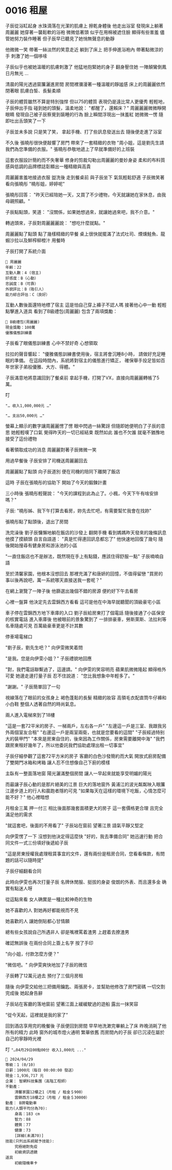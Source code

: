 # 0016 租屋

子辰從浴缸起身
水珠滴落在光潔的肌膚上
擦乾身體後
他走出浴室
發現床上躺著周麗麗
她穿著一襲鬆軟的浴袍
微微低著頭
似乎在用棉被遮住臉
顯得有些害羞
儘管她努力裝作睡著
但子辰早已聽見了她悄無聲息的動靜

他微微一笑
帶著一絲淡然的笑意走近
躺到了床上
把手伸進浴袍內
帶著點微涼的手
刺激了她一個哆嗦

子辰似乎也被她溫暖的肌膚刺激了
他猛地抱緊她的身子
翻身壓住她
一陣顛鸞倒鳳日月無光 …

清晨的陽光透過窗簾灑進房間
房間裡瀰漫著一種溫暖的靜謐感
床上的周麗麗依然閉著眼
肌膚白皙、長髮柔順

子辰的體質雖然不算是特別強悍
但以75的體質
表現仍是遠比常人更優秀
輕輕地，子辰伸出手指
碰到她的頭髮，溫柔地說：
"都醒了，還賴床？"
周麗麗麗微微睜開眼睛
發現自己被子辰察覺到裝睡的行為
臉上瞬間浮現出一抹羞紅
她微微一愣
隨即吐出舌頭笑了一下

子辰並未多說
只是笑了笑，
拿起手機、打了些訊息發送出去
隨後便走進了浴室

不久後
張曉彤很快便敲響了房門
帶來了一套精緻的衣物
"周小姐，這是劉先生請我們為您準備的衣服。"
張曉彤恭敬地遞上了早就準備好的上班裝

這套衣服設計簡約而不失奢華
修身的剪裁勾勒出周麗麗的曼妙身姿
柔和的布料質感與低調的品牌標誌彰顯出一種精緻與高貴

周麗麗害羞地接過衣服
盥洗後
走到餐桌前
與子辰坐下
氣氛輕鬆舒適
子辰微笑著看向張曉彤
"曉彤姐，婷婷呢"

張曉彤回答：
"昨天已經陪她一天，又買了不少禮物，今天就讓她在家休息，由我母親照顧。"

子辰點點頭，笑道：
"沒關係，如果她想過來，就讓她過來吧，我不介意。"

轉過頭來，子辰對周麗麗麗說：
"想吃什麼就點。"

周麗麗點了點頭
點了幾樣精緻的早餐
桌上很快就擺滿了法式吐司、煙燻鮭魚、龍蝦沙拉以及鮮榨柳橙汁
用餐時

子辰打開了系統介面

```
📰 周麗麗
年齡：22
互動人數：4 (宿主)
好感度：B（心動）
忠誠度：B（可靠）
外貌評比：B（吸引人）
能力綜合評估：C（良好）
```

互動人數後面還特地標了宿主
這是怕自己穿上褲子不認人嗎
接著他心中一動
輕輕點擊進入道具
看到了B級禮包(周麗麗)
包含了兩項獎勵：

```
🎁 B級禮包(周麗麗)
現金獎勵：100萬
優雅儀態訓練書
```

子辰看了眼儀態訓練書
心中不禁好奇
心想領取

拉拉的聲音響起：
"優雅儀態訓練書使用後，宿主將會沉睡8小時，
請做好充足睡眠的準備。
在這段時間內，系統將對宿主的儀態進行矯正，
確保舉手投足皆如百年世家子弟般優雅、大方、得體。"

子辰滿意地將意識回到了餐桌前
拿起手機，打開了VX，直接向周麗麗轉帳了5萬。

叮

`"… 收入1,000,000元 …"`

`"… 支出50,000元 …"`

螢幕上顯示的數字讓周麗麗愣了愣
眼中閃過一絲驚訝
但隨即她便明白了子辰的意思
她輕輕嘆了口氣
覺得昨天的一切已經結束
既然如此
誰也不欠誰
就毫不猶豫地接受了這份禮物

看著領取成功的消息
周麗麗對著子辰微微一笑

用過早餐後
子辰安排了司機送周麗麗回去

周麗麗點了點頭
向子辰道別
便在司機的陪同下離開了飯店

這時
子辰在張曉彤的協助下
開始了今天的鍛鍊計畫

三小時後
張曉彤輕聲說：
"今天的課程到此為止了。小楓，今天下午有啥安排嗎？"

子辰:
"曉彤姊、我下午打算去看房，妳先去忙吧，有需要幫忙我會在找妳"

張曉彤點了點頭後，退出了房間

洗完澡後
劉子辰慵懶地躺在飯店的沙發上
翻開手機
看到媽媽昨天發來的幾條訊息
他摸了摸額頭
自言自語道：
"真是忙得連回訊息都忘了"
他快速地回復了幾句
隨後開始搜尋有健身房和游泳池的小區

"一直住飯店也不是辦法，既然現在手上有點錢，應該住得舒服一點"
子辰喃喃自語

至於清馨家園，他根本沒想回去
那裡充滿了和唐妍的回憶，不值得留戀
"買房的事以後再說吧，萬一系統哪天直接送我一套呢？"

在網上瀏覽了一陣子後
他篩選出幾個不錯的房源
便約好下午去看房

心裡一盤算
他決定先去雲錦西方看看
這可是他在中海早就聽聞的頂級豪宅小區

車子停在雲錦西方地下車庫的入口
劉子辰給房東打了個電話
隨後接通了小區保安的核實電話
進入車庫後
他被眼前的景象驚到了
一排排豪車，勞斯萊斯、法拉利等名車隨處可見
百萬級豪車更是不計其數

停車場電梯口

"劉子辰，劉先生吧？"
向伊雯微笑着問

"是我。您是向伊雯小姐？"
子辰禮貌地回應

"對，我們電話聯繫過了，這邊請。"
向伊雯的笑容明亮
蘋果肌微微隆起
顯得格外可愛
她邊走邊打量子辰
忍不住說道：
"您比我想象中年輕多了。"

"謝謝。"
子辰簡單回了一句

視線落在了眼前的女孩身上
褐色蓬鬆的長髮
精緻的妝容
高領毛衣配直筒牛仔褲和小白鞋
整個人透著自然的時尚氣息。

兩人進入電梯來到了18樓

"這是一套72平米的房子、一梯兩戶，左右各一戶"
"左邊這一戶是三室、我跟我另外兩個室友合租"
"右邊這一戶是兩室兩衛，也就是您要看的這間"
"子辰經過特别大的裝甲門"
"本來是房東自住的，後來因為工作關係，房東需要離開中海"
"我們跟房東租好幾年了，所以他委託我們協助處理出租一切事宜"

子辰仔細參觀了這套72平方米的房子
客廳的白色沙發簡約而大氣
開放式廚房配備了雙開門冰箱和烤箱
讓人忍不住想像自己下廚的模樣

主臥有一整面落地窗
陽光灑滿整個房間
讓人一早起來就能享受明媚的陽光

而最讓子辰心動的是那片絕美的江景
巨大的落地窗外
黃浦江的波光粼粼映入眼簾
江邊步道上的行人和晨跑者隱約可見
"如果每天在這樣的環境下吃飯，心情怎麼可能不好？"
他心裡暗想

月租金三萬
押一付三
相比後面那幾套面積更大的房子
這一套價格更合理
且完全滿足他的需求

"就這套吧，後面的不用看了"
子辰站在窗前
望著江景
語氣平靜又堅定

向伊雯愣了一下
沒想到他決定得這麼快
"好的，我去準備合同"
她迅速行動
把合同文件一式三份填好後遞給子辰

"這是房東授權我處理租賃事宜的文件，還有兩份是租房合同，您看看條款，有問題的話可以隨時提"

子辰仔細翻看合同

此時向伊雯也再次打量子辰
名牌休閒服、挺拔的身姿
俊朗的外表、而且還多金
确實有點迷人呀

從這點來看
女人确實是一種比較神奇的生物

她不喜歡的人
對她再好都能視而不見

她喜歡的人
讓她倒貼都心甘情願

總有些女孩說自己所遇非人
卻是嘴裡罵着渣男
上趕着去撩渣男

確認無誤後
在兩份合同上簽上名字
按了手印

"向小姐，付款怎麼方便？"

"微信吧。"
向伊雯爽快地加了子辰的微信

子辰轉了12萬元過去
預付了三個月房租

隨後
向伊雯交給他三把備用鑰匙、兩張房卡，並幫助他修改了房門密碼
一切交割完成後
她起身告辭

子辰站在客廳的落地窗前
望著江面上緩緩駛過的遊船
露出一抹笑容

"從今天起，這裡就是我的家了"

回到酒店享用完的晚餐後
子辰便回到房間
早早地洗漱完畢躺上了床
昨晚消耗了他所有的精力
此時
窗外的城市燈火通明
繁華依舊
而房間內的子辰
卻已沉浸在屬於自己的寧靜時光裡

叮
`"…04月29日00點00分 收入1,000元 ..."`

```
📰 2024/04/29
等級：1 (0/10) 	
日薪：1000元（每日 00:00:00 發送） 	
現金：1,936,717 元 	
企業： 智網科技集團（高階工程師） 	
不動產： 
    清馨家園12樓之1（月租 / 租金＄900） 	
    雲錦西方18樓之2（月租 / 租金＄30000） 	
動產： B牌電動車 	
能力(人類平均分為70):	
    身高：183 cm 	
    智力：88 	
    體質：77	
    健康：73	
    [詳細(未滿70)]	
技能(只列出系統賦予技能):	
    究極絕對免疫	
    初級資訊透鏡	
道具	
    初級隨機車卡
```